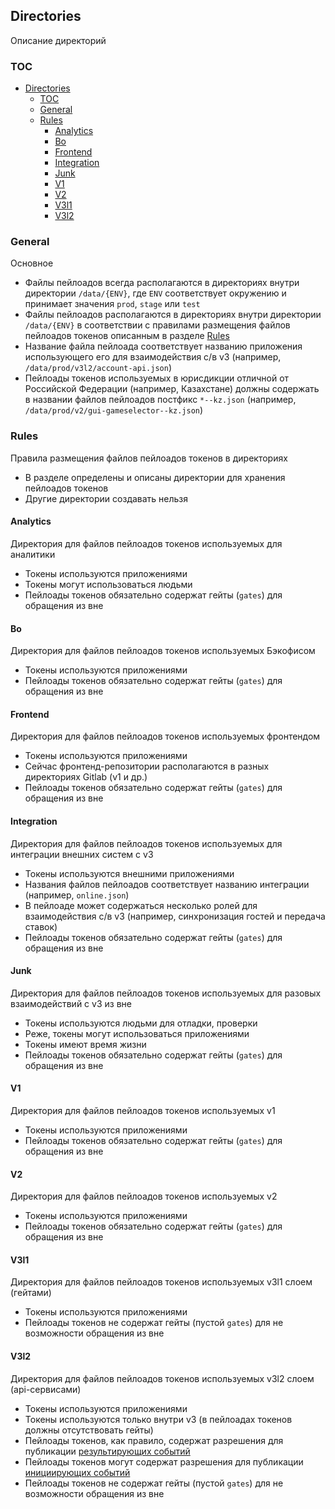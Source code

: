 ## Directories

Описание директорий

### TOC

- [Directories](#directories)
  - [TOC](#toc)
  - [General](#general)
  - [Rules](#rules)
    - [Analytics](#analytics)
    - [Bo](#bo)
    - [Frontend](#frontend)
    - [Integration](#integration)
    - [Junk](#junk)
    - [V1](#v1)
    - [V2](#v2)
    - [V3l1](#v3l1)
    - [V3l2](#v3l2)

### General

Основное

* Файлы пейлоадов всегда располагаются в директориях внутри директории `/data/{ENV}`, где `ENV` соответствует окружению и принимает значения `prod`, `stage` или `test` 
* Файлы пейлоадов располагаются в директориях внутри директории `/data/{ENV}` в соответствии с правилами размещения файлов пейлоадов токенов описанным в разделе [Rules](#rules)
* Название файла пейлоада соответствует названию приложения использующего его для взаимодействия с/в v3 (например, `/data/prod/v3l2/account-api.json`)
* Пейлоады токенов используемых в юрисдикции отличной от Российской Федерации (например, Казахстане) должны содержать в названии файлов пейлоадов постфикс `*--kz.json` (например, `/data/prod/v2/gui-gameselector--kz.json`)

### Rules

Правила размещения файлов пейлоадов токенов в директориях

* В разделе определены и описаны директории для хранения пейлоадов токенов
* Другие директории создавать нельзя 

#### Analytics

Директория для файлов пейлоадов токенов используемых для аналитики

* Токены используются приложениями
* Токены могут использоваться людьми
* Пейлоады токенов обязательно содержат гейты (`gates`) для обращения из вне

#### Bo

Директория для файлов пейлоадов токенов используемых Бэкофисом

* Токены используются приложениями
* Пейлоады токенов обязательно содержат гейты (`gates`) для обращения из вне

#### Frontend

Директория для файлов пейлоадов токенов используемых фронтендом

* Токены используются приложениями
* Сейчас фронтенд-репозитории располагаются в разных директориях Gitlab (v1 и др.)
* Пейлоады токенов обязательно содержат гейты (`gates`) для обращения из вне

#### Integration

Директория для файлов пейлоадов токенов используемых для интеграции внешних систем с v3

* Токены используются внешними приложениями
* Названия файлов пейлоадов соответствует названию интеграции (например, `online.json`)
* В пейлоаде может содержаться несколько ролей для взаимодействия с/в v3 (например, синхронизация гостей и передача ставок)
* Пейлоады токенов обязательно содержат гейты (`gates`) для обращения из вне

#### Junk

Директория для файлов пейлоадов токенов используемых для разовых взаимодействий с v3 из вне

* Токены используются людьми для отладки, проверки 
* Реже, токены могут использоваться приложениями
* Токены имеют время жизни
* Пейлоады токенов обязательно содержат гейты (`gates`) для обращения из вне

#### V1

Директория для файлов пейлоадов токенов используемых v1

* Токены используются приложениями
* Пейлоады токенов обязательно содержат гейты (`gates`) для обращения из вне

#### V2

Директория для файлов пейлоадов токенов используемых v2

* Токены используются приложениями
* Пейлоады токенов обязательно содержат гейты (`gates`) для обращения из вне

#### V3l1

Директория для файлов пейлоадов токенов используемых v3l1 слоем (гейтами)

* Токены используются приложениями
* Пейлоады токенов не содержат гейты (пустой `gates`) для не возможности обращения из вне

#### V3l2

Директория для файлов пейлоадов токенов используемых v3l2 слоем (api-сервисами)

* Токены используются приложениями
* Токены используются только внутри v3 (в пейлоадах токенов должны отсутствовать гейты)
* Пейлоады токенов, как правило, содержат разрешения для публикации [результирующих событий](https://vcs.bingo-boom.ru/offline/application/v3/doc/-/blob/master/event/index.md#result-type)
* Пейлоады токенов могут содержат разрешения для публикации [инициирующих событий](https://vcs.bingo-boom.ru/offline/application/v3/doc/-/blob/master/event/index.md#init-type)
* Пейлоады токенов не содержат гейты (пустой `gates`) для не возможности обращения из вне
